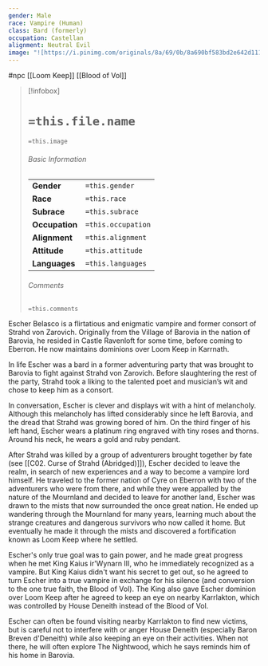 ```yaml
---
gender: Male
race: Vampire (Human)
class: Bard (formerly)
occupation: Castellan
alignment: Neutral Evil
image: "![https://i.pinimg.com/originals/8a/69/0b/8a690bf583bd2e642d11172ac44e03f5.png|300](https://i.pinimg.com/originals/8a/69/0b/8a690bf583bd2e642d11172ac44e03f5.png)"
---
```

 #npc [[Loom Keep]] [[Blood of Vol]]

> [!infobox]
> # `=this.file.name`
> `=this.image`
> ###### Basic Information
> |  |  |
> | ---- | ---- |
> | **Gender** | `=this.gender` |
> | **Race** | `=this.race` |
> | **Subrace** | `=this.subrace` |
> | **Occupation** | `=this.occupation` |
> | **Alignment** | `=this.alignment` |
> | **Attitude** | `=this.attitude` |
> | **Languages** | `=this.languages` |
> ###### Comments
> `=this.comments`

Escher Belasco is a flirtatious and enigmatic vampire and former consort of Strahd von Zarovich. Originally from the Village of Barovia in the nation of Barovia, he resided in Castle Ravenloft for some time, before coming to Eberron. He now maintains dominions over Loom Keep in Karrnath.

In life Escher was a bard in a former adventuring party that was brought to Barovia to fight against Strahd von Zarovich. Before slaughtering the rest of the party, Strahd took a liking to the talented poet and musician’s wit and chose to keep him as a consort.

In conversation, Escher is clever and displays wit with a hint of melancholy. Although this melancholy has lifted considerably since he left Barovia, and the dread that Strahd was growing bored of him. On the third finger of his left hand, Escher wears a platinum ring engraved with tiny roses and thorns. Around his neck, he wears a gold and ruby pendant.

After Strahd was killed by a group of adventurers brought together by fate (see [[C02. Curse of Strahd (Abridged)]]), Escher decided to leave the realm, in search of new experiences and a way to become a vampire lord himself. He traveled to the former nation of Cyre on Eberron with two of the adventurers who were from there, and while they were appalled by the nature of the Mournland and decided to leave for another land, Escher was drawn to the mists that now surrounded the once great nation. He ended up wandering through the Mournland for many years, learning much about the strange creatures and dangerous survivors who now called it home. But eventually he made it through the mists and discovered a fortification known as Loom Keep where he settled.

Escher's only true goal was to gain power, and he made great progress when he met King Kaius ir'Wynarn III, who he immediately recognized as a vampire. But King Kaius didn't want his secret to get out, so he agreed to turn Escher into a true vampire in exchange for his silence (and conversion to the one true faith, the Blood of Vol). The King also gave Escher dominion over Loom Keep after he agreed to keep an eye on nearby Karrlakton, which was controlled by House Deneith instead of the Blood of Vol.

Escher can often be found visiting nearby Karrlakton to find new victims, but is careful not to interfere with or anger House Deneith (especially Baron Breven d'Deneith) while also keeping an eye on their activities. When not there, he will often explore The Nightwood, which he says reminds him of his home in Barovia.
